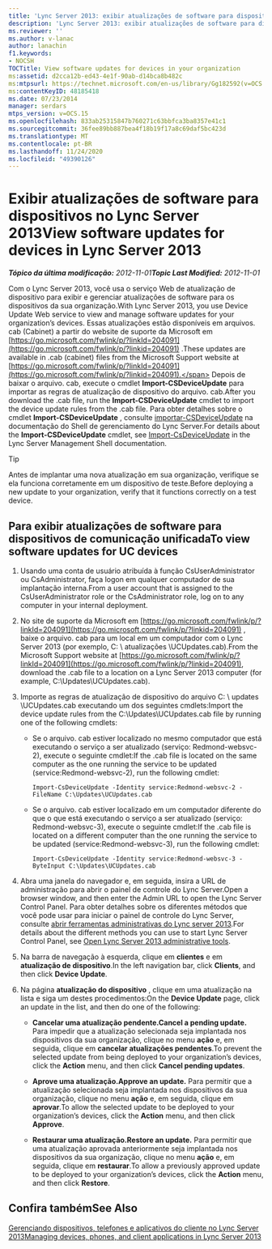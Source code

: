 ```yaml
---
title: 'Lync Server 2013: exibir atualizações de software para dispositivos em sua organização'
description: 'Lync Server 2013: exibir atualizações de software para dispositivos em sua organização.'
ms.reviewer: ''
ms.author: v-lanac
author: lanachin
f1.keywords:
- NOCSH
TOCTitle: View software updates for devices in your organization
ms:assetid: d2cca12b-ed43-4e1f-90ab-d14bca8b482c
ms:mtpsurl: https://technet.microsoft.com/en-us/library/Gg182592(v=OCS.15)
ms:contentKeyID: 48185418
ms.date: 07/23/2014
manager: serdars
mtps_version: v=OCS.15
ms.openlocfilehash: 833ab25315847b760271c63bbfca3ba8357e41c1
ms.sourcegitcommit: 36fee89bb887bea4f18b19f17a8c69daf5bc423d
ms.translationtype: MT
ms.contentlocale: pt-BR
ms.lasthandoff: 11/24/2020
ms.locfileid: "49390126"
---
```

# <a name="view-software-updates-for-devices-in-lync-server-2013"></a><span data-ttu-id="69257-103">Exibir atualizações de software para dispositivos no Lync Server 2013</span><span class="sxs-lookup"><span data-stu-id="69257-103">View software updates for devices in Lync Server 2013</span></span>

<div data-xmlns="http://www.w3.org/1999/xhtml">

<div class="topic" data-xmlns="http://www.w3.org/1999/xhtml" data-msxsl="urn:schemas-microsoft-com:xslt" data-cs="https://msdn.microsoft.com/">

<div data-asp="https://msdn2.microsoft.com/asp">



</div>

<div id="mainSection">

<div id="mainBody"><span data-ttu-id="69257-104">

<span> </span></span><span class="sxs-lookup"><span data-stu-id="69257-104">

<span> </span></span></span>

<span data-ttu-id="69257-105">_**Tópico da última modificação:** 2012-11-01_</span><span class="sxs-lookup"><span data-stu-id="69257-105">_**Topic Last Modified:** 2012-11-01_</span></span>

<span data-ttu-id="69257-106">Com o Lync Server 2013, você usa o serviço Web de atualização de dispositivo para exibir e gerenciar atualizações de software para os dispositivos da sua organização.</span><span class="sxs-lookup"><span data-stu-id="69257-106">With Lync Server 2013, you use Device Update Web service to view and manage software updates for your organization’s devices.</span></span> <span data-ttu-id="69257-107">Essas atualizações estão disponíveis em arquivos. cab (Cabinet) a partir do website de suporte da Microsoft em [https://go.microsoft.com/fwlink/p/?linkId=204091](https://go.microsoft.com/fwlink/p/?linkid=204091) .</span><span class="sxs-lookup"><span data-stu-id="69257-107">These updates are available in .cab (cabinet) files from the Microsoft Support website at [https://go.microsoft.com/fwlink/p/?linkId=204091](https://go.microsoft.com/fwlink/p/?linkid=204091).</span></span> <span data-ttu-id="69257-108">Depois de baixar o arquivo. cab, execute o cmdlet **Import-CSDeviceUpdate** para importar as regras de atualização de dispositivo do arquivo. cab.</span><span class="sxs-lookup"><span data-stu-id="69257-108">After you download the .cab file, run the **Import-CSDeviceUpdate** cmdlet to import the device update rules from the .cab file.</span></span> <span data-ttu-id="69257-109">Para obter detalhes sobre o cmdlet **Import-CSDeviceUpdate** , consulte [importar-CSDeviceUpdate](https://docs.microsoft.com/powershell/module/skype/Import-CsDeviceUpdate) na documentação do Shell de gerenciamento do Lync Server.</span><span class="sxs-lookup"><span data-stu-id="69257-109">For details about the **Import-CSDeviceUpdate** cmdlet, see [Import-CsDeviceUpdate](https://docs.microsoft.com/powershell/module/skype/Import-CsDeviceUpdate) in the Lync Server Management Shell documentation.</span></span>

<div>


> [!TIP]  
> <span data-ttu-id="69257-110">Antes de implantar uma nova atualização em sua organização, verifique se ela funciona corretamente em um dispositivo de teste.</span><span class="sxs-lookup"><span data-stu-id="69257-110">Before deploying a new update to your organization, verify that it functions correctly on a test device.</span></span>



</div>

<div>

## <a name="to-view-software-updates-for-uc-devices"></a><span data-ttu-id="69257-111">Para exibir atualizações de software para dispositivos de comunicação unificada</span><span class="sxs-lookup"><span data-stu-id="69257-111">To view software updates for UC devices</span></span>

1.  <span data-ttu-id="69257-112">Usando uma conta de usuário atribuída à função CsUserAdministrator ou CsAdministrator, faça logon em qualquer computador de sua implantação interna.</span><span class="sxs-lookup"><span data-stu-id="69257-112">From a user account that is assigned to the CsUserAdministrator role or the CsAdministrator role, log on to any computer in your internal deployment.</span></span>

2.  <span data-ttu-id="69257-113">No site de suporte da Microsoft em [https://go.microsoft.com/fwlink/p/?linkId=204091](https://go.microsoft.com/fwlink/p/?linkid=204091) , baixe o arquivo. cab para um local em um computador com o Lync Server 2013 (por exemplo, C: \\ atualizações \\UCUpdates.cab).</span><span class="sxs-lookup"><span data-stu-id="69257-113">From the Microsoft Support website at [https://go.microsoft.com/fwlink/p/?linkId=204091](https://go.microsoft.com/fwlink/p/?linkid=204091), download the .cab file to a location on a Lync Server 2013 computer (for example, C:\\Updates\\UCUpdates.cab).</span></span>

3.  <span data-ttu-id="69257-114">Importe as regras de atualização de dispositivo do arquivo C: \\ updates \\UCUpdates.cab executando um dos seguintes cmdlets:</span><span class="sxs-lookup"><span data-stu-id="69257-114">Import the device update rules from the C:\\Updates\\UCUpdates.cab file by running one of the following cmdlets:</span></span>
    
      - <span data-ttu-id="69257-115">Se o arquivo. cab estiver localizado no mesmo computador que está executando o serviço a ser atualizado (serviço: Redmond-websvc-2), execute o seguinte cmdlet:</span><span class="sxs-lookup"><span data-stu-id="69257-115">If the .cab file is located on the same computer as the one running the service to be updated (service:Redmond-websvc-2), run the following cmdlet:</span></span>
        
            Import-CsDeviceUpdate -Identity service:Redmond-websvc-2 -FileName C:\Updates\UCUpdates.cab
    
      - <span data-ttu-id="69257-116">Se o arquivo. cab estiver localizado em um computador diferente do que o que está executando o serviço a ser atualizado (serviço: Redmond-websvc-3), execute o seguinte cmdlet:</span><span class="sxs-lookup"><span data-stu-id="69257-116">If the .cab file is located on a different computer than the one running the service to be updated (service:Redmond-websvc-3), run the following cmdlet:</span></span>
        
            Import-CsDeviceUpdate -Identity service:Redmond-websvc-3 -ByteInput C:\Updates\UCUpdates.cab

4.  <span data-ttu-id="69257-117">Abra uma janela do navegador e, em seguida, insira a URL de administração para abrir o painel de controle do Lync Server.</span><span class="sxs-lookup"><span data-stu-id="69257-117">Open a browser window, and then enter the Admin URL to open the Lync Server Control Panel.</span></span> <span data-ttu-id="69257-118">Para obter detalhes sobre os diferentes métodos que você pode usar para iniciar o painel de controle do Lync Server, consulte [abrir ferramentas administrativas do Lync server 2013](lync-server-2013-open-lync-server-administrative-tools.md).</span><span class="sxs-lookup"><span data-stu-id="69257-118">For details about the different methods you can use to start Lync Server Control Panel, see [Open Lync Server 2013 administrative tools](lync-server-2013-open-lync-server-administrative-tools.md).</span></span>

5.  <span data-ttu-id="69257-119">Na barra de navegação à esquerda, clique em **clientes** e em **atualização de dispositivo**.</span><span class="sxs-lookup"><span data-stu-id="69257-119">In the left navigation bar, click **Clients**, and then click **Device Update**.</span></span>

6.  <span data-ttu-id="69257-120">Na página **atualização do dispositivo** , clique em uma atualização na lista e siga um destes procedimentos:</span><span class="sxs-lookup"><span data-stu-id="69257-120">On the **Device Update** page, click an update in the list, and then do one of the following:</span></span>
    
      - <span data-ttu-id="69257-121">**Cancelar uma atualização pendente.**</span><span class="sxs-lookup"><span data-stu-id="69257-121">**Cancel a pending update.**</span></span> <span data-ttu-id="69257-122">Para impedir que a atualização selecionada seja implantada nos dispositivos da sua organização, clique no menu **ação** e, em seguida, clique em **cancelar atualizações pendentes**.</span><span class="sxs-lookup"><span data-stu-id="69257-122">To prevent the selected update from being deployed to your organization’s devices, click the **Action** menu, and then click **Cancel pending updates**.</span></span>
    
      - <span data-ttu-id="69257-123">**Aprove uma atualização.**</span><span class="sxs-lookup"><span data-stu-id="69257-123">**Approve an update.**</span></span> <span data-ttu-id="69257-124">Para permitir que a atualização selecionada seja implantada nos dispositivos da sua organização, clique no menu **ação** e, em seguida, clique em **aprovar**.</span><span class="sxs-lookup"><span data-stu-id="69257-124">To allow the selected update to be deployed to your organization’s devices, click the **Action** menu, and then click **Approve**.</span></span>
    
      - <span data-ttu-id="69257-125">**Restaurar uma atualização.**</span><span class="sxs-lookup"><span data-stu-id="69257-125">**Restore an update.**</span></span> <span data-ttu-id="69257-126">Para permitir que uma atualização aprovada anteriormente seja implantada nos dispositivos da sua organização, clique no menu **ação** e, em seguida, clique em **restaurar**.</span><span class="sxs-lookup"><span data-stu-id="69257-126">To allow a previously approved update to be deployed to your organization’s devices, click the **Action** menu, and then click **Restore**.</span></span>

</div>

<div>

## <a name="see-also"></a><span data-ttu-id="69257-127">Confira também</span><span class="sxs-lookup"><span data-stu-id="69257-127">See Also</span></span>


[<span data-ttu-id="69257-128">Gerenciando dispositivos, telefones e aplicativos do cliente no Lync Server 2013</span><span class="sxs-lookup"><span data-stu-id="69257-128">Managing devices, phones, and client applications in Lync Server 2013</span></span>](lync-server-2013-managing-devices-phones-and-client-applications.md)  
  

<span data-ttu-id="69257-129"></div>

</div>

<span> </span>

</div>

</div>

</span><span class="sxs-lookup"><span data-stu-id="69257-129"></div>

</div>

<span> </span>

</div>

</div>

</span></span></div>


